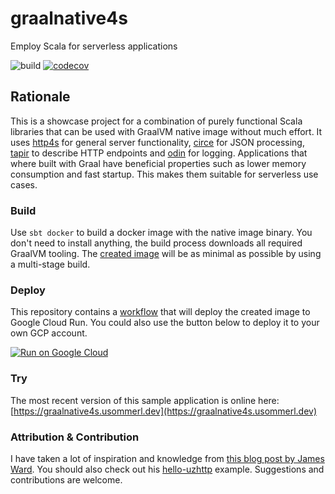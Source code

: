 # graalnative4s

Employ Scala for serverless applications

![build](https://img.shields.io/github/workflow/status/usommerl/graalnative4s/CI?style=for-the-badge)
[![codecov](https://img.shields.io/codecov/c/github/usommerl/graalnative4s?style=for-the-badge)](https://codecov.io/gh/usommerl/graalnative4s)

## Rationale
This is a showcase project for a combination of purely functional Scala libraries that can be used with GraalVM native image without much effort. It uses [http4s][http4s] for general server functionality, [circe][circe] for JSON processing, [tapir][tapir] to describe HTTP endpoints and [odin][odin] for logging. Applications that where built with Graal have beneficial properties such as lower memory consumption and fast startup. This makes them suitable for serverless use cases.

### Build
Use `sbt docker` to build a docker image with the native image binary. You don't need to install anything, the build process downloads all required GraalVM tooling. The [created image][image] will be as minimal as possible by using a multi-stage build.

### Deploy
This repository contains a [workflow][workflow] that will deploy the created image to Google Cloud Run. You could also use the button below to deploy it to your own GCP account.

[![Run on Google Cloud](https://deploy.cloud.run/button.svg)](https://deploy.cloud.run)

### Try
The most recent version of this sample application is online here: [https://graalnative4s.usommerl.dev](https://graalnative4s.usommerl.dev)

### Attribution & Contribution
I have taken a lot of inspiration and knowledge from [this blog post by James Ward][inspiration]. You should also check out his [hello-uzhttp][uzhttp] example. Suggestions and contributions are welcome.

[http4s]: https://github.com/http4s/http4s
[circe]: https://github.com/circe/circe
[tapir]: https://github.com/softwaremill/tapir
[odin]: https://github.com/valskalla/odin

[image]: https://github.com/users/usommerl/packages/container/package/graalnative4s
[workflow]: .github/workflows/ci_cd.yaml
[inspiration]: https://jamesward.com/2020/05/07/graalvm-native-image-tips-tricks/
[uzhttp]: https://github.com/jamesward/hello-uzhttp


